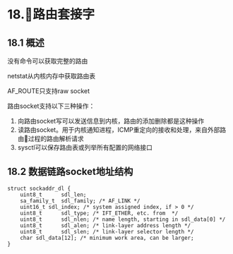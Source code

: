 # 18.路由套接字

## 18.1 概述

没有命令可以获取完整的路由

netstat从内核内存中获取路由表

AF_ROUTE只支持raw socket

路由socket支持以下三种操作：

1. 向路由socket写可以发送信息到内核，路由的添加删除都是这种操作
2. 读路由socket。用于内核通知进程，ICMP重定向的接收和处理，来自外部路由过程的路由解析请求
3. sysctl可以保存路由表或列举所有配置的网络接口

## 18.2 数据链路socket地址结构

    struct sockaddr_dl {
        uint8_t      sdl_len;
        sa_family_t  sdl_family; /* AF_LINK */ 
        uint16_t sdl_index; /* system assigned index, if > 0 */ 
        uint8_t      sdl_type; /* IFT_ETHER, etc. from  */ 
        uint8_t      sdl_nlen; /* name length, starting in sdl_data[0] */ 
        uint8_t      sdl_alen; /* link-layer address length */ 
        uint8_t      sdl_slen; /* link-layer selector length */ 
        char sdl_data[12]; /* minimum work area, can be larger;
    }